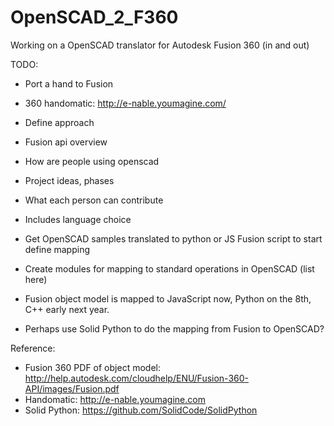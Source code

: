 OpenSCAD_2_F360
===============
Working on a OpenSCAD translator for Autodesk Fusion 360 (in and out)

TODO:
* Port a hand to Fusion
* 360 handomatic: http://e-nable.youmagine.com/

* Define approach
* Fusion api overview
* How are people using openscad
* Project ideas, phases
* What each person can contribute
* Includes language choice
* Get OpenSCAD samples translated to python or JS Fusion script to start define mapping
* Create modules for mapping to standard operations in OpenSCAD (list here)
* Fusion object model is mapped to JavaScript now, Python on the 8th, C++ early next year.
* Perhaps use Solid Python to do the mapping from Fusion to OpenSCAD?
 
Reference:
* Fusion 360 PDF of object model: http://help.autodesk.com/cloudhelp/ENU/Fusion-360-API/images/Fusion.pdf
* Handomatic: http://e-nable.youmagine.com
* Solid Python: https://github.com/SolidCode/SolidPython
